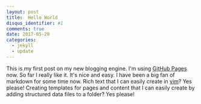 ```yaml
---
layout: post
title:  Hello World
disqus_identifier: #1
comments: true
date: 2017-05-20
categories: 
  - jekyll 
  - update
---
```


This is my first post on my new blogging engine. I'm using [GitHub
Pages](https://pages.github.com/) now.  So far I really like it.  It's nice and
easy.  I have been a big fan of markdown for some time now.  Rich text that I
can easily create in [vim](http://www.vim.org/)?  Yes please!  Creating
templates for pages and content that I can easily create by adding structured
data files to a folder?  Yes please!
